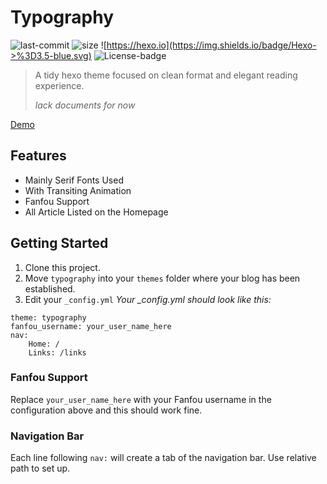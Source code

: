 # Typography
![last-commit](https://img.shields.io/github/last-commit/rapiz1/typography.svg)
![size](https://img.shields.io/github/repo-size/rapiz1/typography.svg)
![https://hexo.io](https://img.shields.io/badge/Hexo->%3D3.5-blue.svg)
![License-badge](https://img.shields.io/github/license/Rapiz1/typography.svg)

> A tidy hexo theme focused on clean format and elegant reading experience.
>
> *lack documents for now*

[Demo](http://rapiz.me)

## Features
* Mainly Serif Fonts Used
* With Transiting Animation
* Fanfou Support
* All Article Listed on the Homepage

## Getting Started
1. Clone this project.
2. Move `typography` into your `themes` folder where your blog has been established.
3. Edit your `_config.yml`
*Your _config.yml should look like this:*
```
theme: typography
fanfou_username: your_user_name_here
nav:
	Home: /
	Links: /links
```
### Fanfou Support
Replace `your_user_name_here` with your Fanfou username in the configuration above and this should work fine.
### Navigation Bar
Each line following `nav:` will create a tab of the navigation bar. Use relative path to set up.
